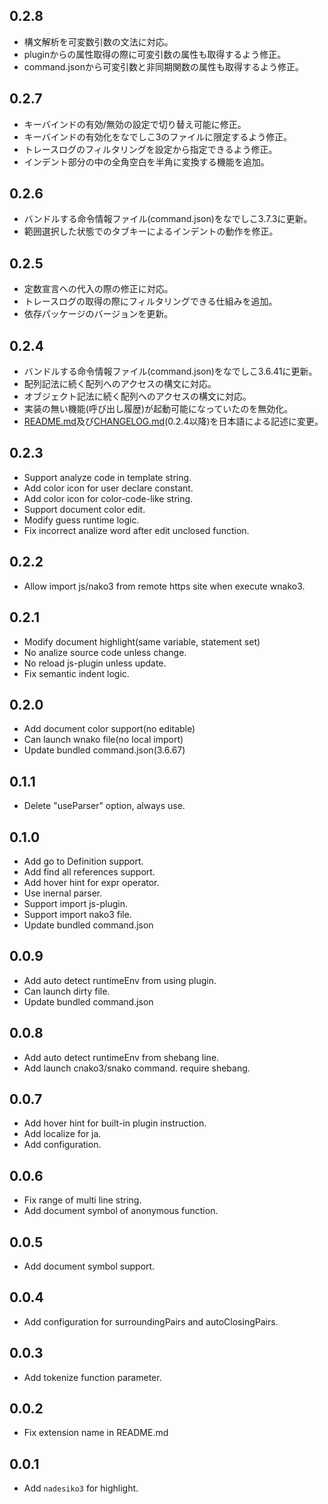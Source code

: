 ## 0.2.8
- 構文解析を可変数引数の文法に対応。
- pluginからの属性取得の際に可変引数の属性も取得するよう修正。
- command.jsonから可変引数と非同期関数の属性も取得するよう修正。

## 0.2.7
- キーバインドの有効/無効の設定で切り替え可能に修正。
- キーバインドの有効化をなでしこ3のファイルに限定するよう修正。
- トレースログのフィルタリングを設定から指定できるよう修正。
- インデント部分の中の全角空白を半角に変換する機能を追加。

## 0.2.6
- バンドルする命令情報ファイル(command.json)をなでしこ3.7.3に更新。
- 範囲選択した状態でのタブキーによるインデントの動作を修正。

## 0.2.5
- 定数宣言への代入の際の修正に対応。
- トレースログの取得の際にフィルタリングできる仕組みを追加。
- 依存パッケージのバージョンを更新。

## 0.2.4
- バンドルする命令情報ファイル(command.json)をなでしこ3.6.41に更新。
- 配列記法に続く配列へのアクセスの構文に対応。
- オブジェクト記法に続く配列へのアクセスの構文に対応。
- 実装の無い機能(呼び出し履歴)が起動可能になっていたのを無効化。
- [README.md](README.md)及び[CHANGELOG.md](CHANGELOG.md)(0.2.4以降)を日本語による記述に変更。

## 0.2.3
- Support analyze code in template string.
- Add color icon for user declare constant.
- Add color icon for color-code-like string.
- Support document color edit.
- Modify guess runtime logic.
- Fix incorrect analize word after edit unclosed function.

## 0.2.2
- Allow import js/nako3 from remote https site when execute wnako3.

## 0.2.1
- Modify document highlight(same variable, statement set)
- No analize source code unless change.
- No reload js-plugin unless update.
- Fix semantic indent logic.

## 0.2.0
- Add document color support(no editable)
- Can launch wnako file(no local import)
- Update bundled command.json(3.6.67)

## 0.1.1
- Delete "useParser" option, always use.

## 0.1.0
- Add go to Definition support.
- Add find all references support.
- Add hover hint for expr operator.
- Use inernal parser.
- Support import js-plugin.
- Support import nako3 file.
- Update bundled command.json 

## 0.0.9
- Add auto detect runtimeEnv from using plugin.
- Can launch dirty file.
- Update bundled command.json 

## 0.0.8
- Add auto detect runtimeEnv from shebang line.
- Add launch cnako3/snako command. require shebang.

## 0.0.7
- Add hover hint for built-in plugin instruction.
- Add localize for ja.
- Add configuration.

## 0.0.6
- Fix range of multi line string.
- Add document symbol of anonymous function.

## 0.0.5
- Add document symbol support. 

## 0.0.4
- Add configuration for surroundingPairs and autoClosingPairs.

## 0.0.3
- Add tokenize function parameter.

## 0.0.2
- Fix extension name in README.md

## 0.0.1
- Add `nadesiko3` for highlight.

